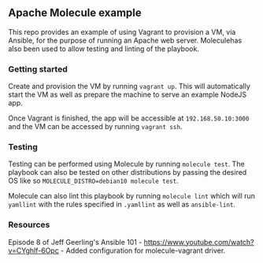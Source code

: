 ## Apache Molecule example

This repo provides an example of using Vagrant to provision a VM, via Ansible, for the purpose of running an Apache web server. Moleculehas also been used to allow testing and linting of the playbook. 

### Getting started

Create and provision the VM by running `vagrant up`. This will automatically start the VM as well as prepare the machine to serve an example NodeJS app.

Once Vagrant is finished, the app will be accessible at `192.168.50.10:3000` and the VM can be accessed by running `vagrant ssh`.

### Testing

Testing can be performed using Molecule by running `molecule test`. The playbook can also be tested on other distributions by passing the desired OS like so `MOLECULE_DISTRO=debian10 molecule test`.

Molecule can also lint this playbook by running `molecule lint` which will run `yamllint` with the rules specified in `.yamllint` as well as `ansible-lint`.

### Resources

Episode 8 of Jeff Geerling's Ansible 101 - https://www.youtube.com/watch?v=CYghlf-6Opc - Added configuration for molecule-vagrant driver.